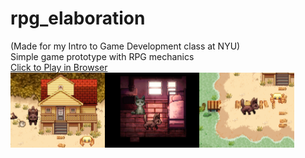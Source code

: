 # rpg_elaboration
 (Made for my Intro to Game Development class at NYU)\
 Simple game prototype with RPG mechanics\
<a href = "https://itch.io/embed-upload/2398354?color=3f2832">Click to Play in Browser</a> \
<img src="/screenshots/itchcover.png" width="30%"><img src="/screenshots/screenshot3.png" width="30%"><img src="/screenshots/screenshot4.png" width="30%">

